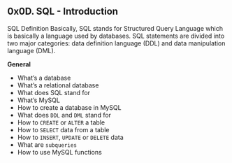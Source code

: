 ## 0x0D. SQL - Introduction
SQL Definition Basically, SQL stands for Structured Query Language which is
basically a language used by databases.
SQL statements are divided into two major categories:
data definition language (DDL) and data manipulation language (DML).

**General**
* What’s a database
* What’s a relational database
* What does SQL stand for
* What’s MySQL
* How to create a database in MySQL
* What does `DDL` and `DML` stand for
* How to `CREATE` or `ALTER` a table
* How to `SELECT` data from a table
* How to `INSERT`, `UPDATE` or `DELETE` data
* What are `subqueries`
* How to use MySQL functions